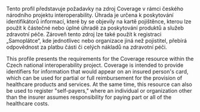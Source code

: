 Tento profil představuje požadavky na zdroj Coverage v rámci českého národního projektu interoperability. Úhrada je určena k poskytování identifikátorů informací, které by se objevily na kartě pojištěnce, kterou lze použít k částečné nebo úplné úhradě za poskytování produktů a služeb zdravotní péče. Zároveň tento zdroj lze také použít k registraci „Samoplátce“, kde jednotlivec nebo organizace jiná než pojistitel, přebírá odpovědnost za platbu části či celých nákladů na zdravotní péči.

This profile presents the requirements for the Coverage resource within the Czech national interoperability project. Coverage is intended to provide identifiers for information that would appear on an insured person's card, which can be used for partial or full reimbursement for the provision of healthcare products and services. At the same time, this resource can also be used to register "self-payers," where an individual or organization other than the insurer assumes responsibility for paying part or all of the healthcare costs.